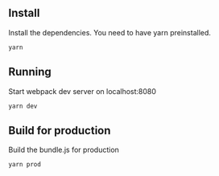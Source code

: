 ## Install

Install the dependencies. You need to have yarn preinstalled.

```
yarn
```

## Running

Start webpack dev server on localhost:8080

```
yarn dev
```


## Build for production

Build the bundle.js for production

```
yarn prod
```